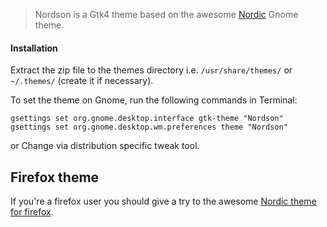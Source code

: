 > Nordson is a Gtk4 theme based on the awesome [Nordic](https://github.com/EliverLara/Nordic) Gnome theme.

#### Installation

Extract the zip file to the themes directory i.e. `/usr/share/themes/` or `~/.themes/` (create it if necessary).

To set the theme on Gnome, run the following commands in Terminal:

```
gsettings set org.gnome.desktop.interface gtk-theme "Nordson"
gsettings set org.gnome.desktop.wm.preferences theme "Nordson"
```
or Change via distribution specific tweak tool.

## Firefox theme

If you're a firefox user you should give a try to the awesome [Nordic theme for firefox](https://github.com/EliverLara/firefox-Nordson-theme).
